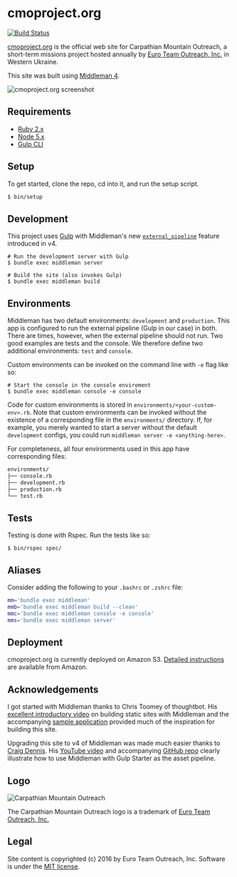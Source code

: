cmoproject.org
==============

[![Build Status](https://travis-ci.org/joshukraine/cmoproject.org.svg?branch=master)](https://travis-ci.org/joshukraine/cmoproject.org)

[cmoproject.org](http://cmoproject.org/) is the official web site for Carpathian Mountain Outreach, a short-term missions project hosted annually by [Euro Team Outreach, Inc.](http://www.euroteamoutreach.org/) in Western Ukraine.

This site was built using [Middleman 4](https://middlemanapp.com/).

![cmoproject.org screenshot](https://s3.amazonaws.com/images.cmoproject.org/cmoproject-screenshot.jpg)

Requirements
------------

* [Ruby 2.x](https://github.com/rbenv/rbenv#readme)
* [Node 5.x](https://github.com/creationix/nvm#readme)
* [Gulp CLI](https://github.com/gulpjs/gulp/blob/master/docs/getting-started.md#getting-started)


Setup
-----

To get started, clone the repo, cd into it, and run the setup script.

```sh
$ bin/setup
```

Development
-----------

This project uses [Gulp](http://gulpjs.com/) with Middleman's new [`external_pipeline`](https://middlemanapp.com/advanced/external-pipeline/) feature introduced in v4.

    # Run the development server with Gulp
    $ bundle exec middleman server
    
    # Build the site (also invokes Gulp)
    $ bundle exec middleman build

Environments
------------

Middleman has two default environments: `development` and `production`. This app is configured to run the external pipeline (Gulp in our case) in both. There are times, however, when the external pipeline should not run. Two good examples are tests and the console. We therefore define two additional environments: `test` and `console`.

Custom environments can be invoked on the command line with `-e` flag like so:

    # Start the console in the console enviroment
    $ bundle exec middleman console -e console

Code for custom environments is stored in `environments/<your-custom-env>.rb`. Note that custom environments can be invoked without the existence of a corresponding file in the `environments/` directory. If, for example, you merely wanted to start a server without the default `development` configs, you could run `middleman server -e <anything-here>`.

For completeness, all four environments used in this app have corresponding files:

```sh
environments/
├── console.rb
├── development.rb
├── production.rb
└── test.rb
```

Tests
-----

Testing is done with Rspec. Run the tests like so:

    $ bin/rspec spec/

Aliases
-------

Consider adding the following to your `.bashrc` or `.zshrc` file:

```sh
mm='bundle exec middleman'
mmb='bundle exec middleman build --clean'
mmc='bundle exec middleman console -e console'
mms='bundle exec middleman server'
```

Deployment
----------

cmoproject.org is currently deployed on Amazon S3. [Detailed instructions](http://docs.aws.amazon.com/gettingstarted/latest/swh/website-hosting-intro.html) are available from Amazon.

Acknowledgements
----------------

I got started with Middleman thanks to Chris Toomey of thoughtbot. His [excellent introductory video](https://upcase.com/videos/building-static-sites-with-middleman) on building static sites with Middleman and the accompanying [sample application](https://github.com/thoughtbot/upcase-middleman-sample) provided much of the inspiration for building this site.

Upgrading this site to v4 of Middleman was made much easier thanks to [Craig Dennis](https://twitter.com/craigmdennis). His [YouTube video](https://youtu.be/-io8EeB3GHI) and accompanying [GitHub repo](https://github.com/craigmdennis/middleman-gulp-starter) clearly illustrate how to use Middleman with Gulp Starter as the asset pipeline.

Logo
----

![Carpathian Mountain Outreach](https://s3.amazonaws.com/images.cmoproject.org/cmo-logo.png)

The Carpathian Mountain Outreach logo is a trademark of [Euro Team Outreach, Inc.](http://www.euroteamoutreach.org/)

Legal
-----

Site content is copyrighted (c) 2016 by Euro Team Outreach, Inc. Software is under the [MIT license](https://github.com/joshukraine/cmoproject.org/blob/master/LICENSE).
